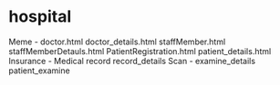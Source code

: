# hospital


Meme -  doctor.html
        doctor_details.html
        staffMember.html
	      staffMemberDetauls.html
	      PatientRegistration.html
	      patient_details.html
Insurance -	Medical record
	      record_details
Scan -	examine_details
		    patient_examine
